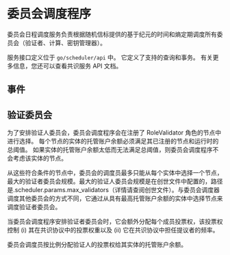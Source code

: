 # 委员会调度程序

委员会日程调度服务负责根据随机信标提供的基于纪元的时间和熵定期调度所有委员会（验证者、计算、密钥管理器）。

服务接口定义位于 `go/scheduler/api` 中。 它定义了支持的查询和事务。 有关更多信息，您还可以查看共识服务 API 文档。

## 事件

## 验证委员会

为了安排验证人委员会，委员会调度程序会在注册了 RoleValidator 角色的节点中进行选择。 每个节点的实体的托管账户余额必须满足其已注册的节点和运行时的总阈值。 如果实体的托管账户余额太低而无法满足总阈值，则委员会调度程序不会考虑该实体的节点。

从这些符合条件的节点中，委员会的调度员最多只能从每个实体中选择一个节点，最大的验证者委员会规模。最大的验证人委员会规模是在创世文件中配置的，路径是.scheduler.params.max_validators（详情请查阅创世文件）。与委员会调度器调度其他委员会的方式不同，它通过从具有最高托管账户余额的实体中选择节点来调度验证者委员会。

当委员会调度程序安排验证者委员会时，它会额外分配每个成员投票权，该投票权控制 (i) 其在共识协议中的投票权重以及 (ii) 它在共识协议中担任提议者的频率。

委员会调度员按比例分配验证人的投票权给其实体的托管账户余额。
